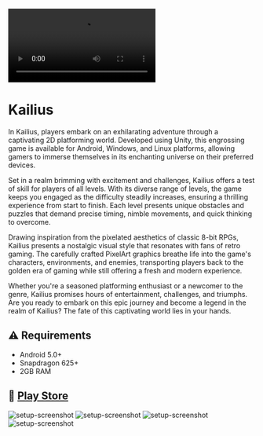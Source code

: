 ![screenshot](images/kailiusDemo.webm)

# Kailius
In Kailius, players embark on an exhilarating adventure through a captivating 2D platforming world. Developed using Unity, this engrossing game is available for Android, Windows, and Linux platforms, allowing gamers to immerse themselves in its enchanting universe on their preferred devices.

Set in a realm brimming with excitement and challenges, Kailius offers a test of skill for players of all levels. With its diverse range of levels, the game keeps you engaged as the difficulty steadily increases, ensuring a thrilling experience from start to finish. Each level presents unique obstacles and puzzles that demand precise timing, nimble movements, and quick thinking to overcome.

Drawing inspiration from the pixelated aesthetics of classic 8-bit RPGs, Kailius presents a nostalgic visual style that resonates with fans of retro gaming. The carefully crafted PixelArt graphics breathe life into the game's characters, environments, and enemies, transporting players back to the golden era of gaming while still offering a fresh and modern experience.

Whether you're a seasoned platforming enthusiast or a newcomer to the genre, Kailius promises hours of entertainment, challenges, and triumphs. Are you ready to embark on this epic journey and become a legend in the realm of Kailius? The fate of this captivating world lies in your hands.

## :warning: Requirements
* Android 5.0+
* Snapdragon 625+
* 2GB RAM

## :iphone: [Play Store](https://play.google.com/store/apps/details?id=com.waniapps.Kailius.game.android)

![setup-screenshot](images/1.jpg)
![setup-screenshot](images/2.jpg)
![setup-screenshot](images/3.jpg)
![setup-screenshot](images/4.jpg)
